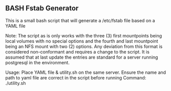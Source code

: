 BASH Fstab Generator
-----------------------------------
This is a small bash script that will generate a /etc/fstab file based on a YAML file

Note: The script as is only works with the three (3) first mountpoints being local volumes with no special options and the fourth and last mountpoint being an NFS mount with two (2) options. Any deviation from this format is considered non-conformant and requires a change to the script. It is assumed that at last update the entries are standard for a server running postgresql in the environment.


Usage: Place YAML file & utility.sh on the same server. Ensure the name and path to yaml file are correct in the script before running
Command: ./utility.sh
